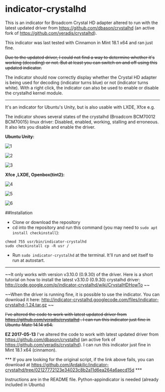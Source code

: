 # indicator-crystalhd

This is an indicator for Broadcom Crystal HD adapter altered to run with the latest updated driver from https://github.com/dbason/crystalhd (an active fork of https://github.com/yeradis/crystalhd).

This indicator was last tested with Cinnamon in Mint 18.1 x64 and ran just fine.

~~Due to the updated driver, I could not find a way to determine whether it's working (decoding) or not. But at least you can switch on and off using this updated indicator.~~

The indicator should now correctly display whether the Crystal HD adapter is being used for decoding (indicator turns blue) or not (indicator turns white). With a right click, the indicator can also be used to enable or disable the crystalhd kernel module.

--------

It's an indicator for Ubuntu's Unity, but is also usable with LXDE, Xfce e.g.

The indicator shows several states of the crystalhd (Broadcom BCM70012 BCM70015) linux driver: Disabled, enabled, working, stalling and erroneous. It also lets you disable and enable the driver.

**Ubuntu Unity:**

![1](http://i.imgur.com/pKjWmZt.png) 

![2](http://i.imgur.com/BAnJK4t.png)

![3](http://i.imgur.com/PEKLpDN.png)

**Xfce ,LXDE, Openbox(tint2):**

![4](http://i.imgur.com/72C9QmN.png)

![5](http://i.imgur.com/aM3TjAm.png)

![6](http://i.imgur.com/tfjaPf3.png)



##Installation

* Clone or download the repository
* cd into the repository and run this command (you may need to ``sudo apt install checkinstall``): 
```shell
chmod 755 usr/bin/indicator-crystalhd
sudo checkinstall cp -R usr /
```
* Run `sudo indicator-crystalhd` at the terminal. It'll run and set itself to run at autostart.

--------

~~It only works with version v3.10.0 (0.9.30) of the driver. Here is a short tutorial on how to install the latest v3.10.0 (0.9.30) crystalhd driver: http://code.google.com/p/indicator-crystalhd/wiki/CrystalHDHowTo ~~

~~When the driver is running fine, it is possible to use the indicator. You can download it here: http://indicator-crystalhd.googlecode.com/files/indicator-crystalhd-1.24.tar.gz  ~~

~~I've altered the code to work with latest updated driver from https://github.com/yeradis/crystalhd . I can run this indicator just fine in Ubuntu-Mate 14.14 x64.~~

**EZ 2017-05-13** I've altered the code to work with latest updated driver from https://github.com/dbason/crystalhd (an active fork of https://github.com/yeradis/crystalhd). I can run this indicator just fine in Mint 18.1 x64 (cinnamon).

*** If you are looking for the original script, if the link above fails, you can download at https://github.com/Ardakilic/indicator-crystalhd/tree/02127772123e34023c8b2a11d6ea264a6aecd15d ***

Instructions are in the README file. Python-appindicator is needed (already included in Ubuntu)
